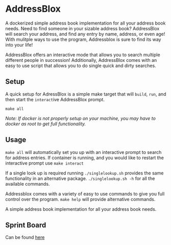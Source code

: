 # AddressBlox

A dockerized simple address book implementation for all your address book needs. Need to find someone in your sizable address book? AddressBlox will search your address, and find any entry by name, address, or even age! With mulitple ways to use the program, Addressblox is sure to find its way into your life!

AddressBlox offers an interactive mode that allows you to search multiple different people in succession! Additionally, AddressBlox comes with an easy to use script that allows you to do single quick and dirty searches.

## Setup
A quick setup for AdressBlox is a simple make target that will `build`, `run`, and then start the `interact`ive AddressBlox prompt.
```
make all
```
*Note: If docker is not properly setup on your machine, you may have to docker as root to get full functionality.*

## Usage
`make all` will automatically set you up with an interactive prompt to search for address entries. If container is running, and you would like to restart the interactive prompt use `make interact`

If a single look up is required running `./singlelookup.sh` provides the same functionality in an alternative package.
`./singlelookup.sh -h` for all the available commands.

Addressblox comes with a variety of easy to use commands to give you full control over the program. `make help` will provide alternative commands.

A simple address book implementation for all your address book needs.

## Sprint Board
Can be found [here](https://docs.google.com/spreadsheets/d/1yak-cNcikx1f9nvNYInIvDK-7EJftMJWaT8gevyBo4k/edit?usp=sharing)
